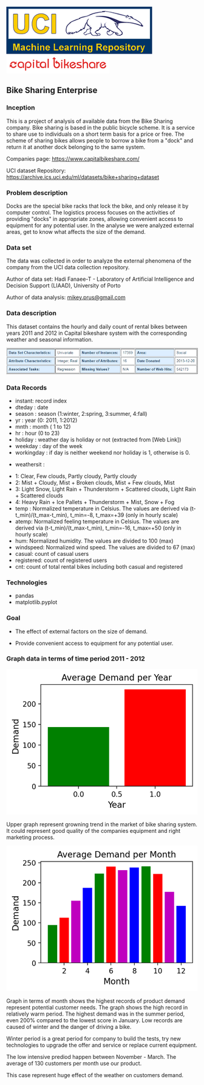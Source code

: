 <img src='./logo.gif'> <img src='./CaBi-logo_red.png'>
## Bike Sharing Enterprise 

### Inception
This is a project of analysis of available data from the Bike Sharing company. 
Bike sharing is based in the public bicycle scheme. It is a service to share use to individuals on a short term basis for a price or free. The scheme of sharing bikes allows people to borrow a bike from a "dock" and return it at another dock belonging to the same system.

Companies page: https://www.capitalbikeshare.com/

UCI dataset Repository: https://archive.ics.uci.edu/ml/datasets/bike+sharing+dataset


### Problem description

Docks are the special bike racks that lock the bike, and only release it by computer control. The logistics process focuses on the activities of providing "docks" in appropriate zones, allowing convenient access to equipment for any potential user. 
In the analyse we were analyzed external areas, get to know what affects the size of the demand.

### Data set

The data was collected in order to analyze the external phenomena of the company from the UCI data collection repository.

Author of data set: Hadi Fanaee-T - Laboratory of Artificial Intelligence and Decision Support (LIAAD), University of Porto

Author of data analysis: mikey.prus@gmail.com


### Data description 
This dataset contains the hourly and daily count of rental bikes between years 2011 and 2012 in Capital bikeshare system with the corresponding weather and seasonal information.


<img src='./data.png'>

### Data Records

- instant: record index
- dteday : date
- season : season (1:winter, 2:spring, 3:summer, 4:fall)
- yr : year (0: 2011, 1:2012)
- mnth : month ( 1 to 12)
- hr : hour (0 to 23)
- holiday : weather day is holiday or not (extracted from [Web Link])
- weekday : day of the week
- workingday : if day is neither weekend nor holiday is 1, otherwise is 0.

+ weathersit :
- 1: Clear, Few clouds, Partly cloudy, Partly cloudy
- 2: Mist + Cloudy, Mist + Broken clouds, Mist + Few clouds, Mist
- 3: Light Snow, Light Rain + Thunderstorm + Scattered clouds, Light Rain + Scattered clouds
- 4: Heavy Rain + Ice Pallets + Thunderstorm + Mist, Snow + Fog
- temp : Normalized temperature in Celsius. The values are derived via (t-t_min)/(t_max-t_min), t_min=-8, t_max=+39 (only in hourly scale)
- atemp: Normalized feeling temperature in Celsius. The values are derived via (t-t_min)/(t_max-t_min), t_min=-16, t_max=+50 (only in hourly scale)
- hum: Normalized humidity. The values are divided to 100 (max)
- windspeed: Normalized wind speed. The values are divided to 67 (max)
- casual: count of casual users
- registered: count of registered users
- cnt: count of total rental bikes including both casual and registered

### Technologies
* pandas
* matplotlib.pyplot

### Goal

* The effect of external factors on the size of demand.

* Provide convenient access to equipment for any potential user. 


### Graph data in terms of time period 2011 - 2012


<img src='./yr.png'>

Upper graph represent growning trend in the market of bike sharing system. It could represent good quality of the companies equipment and right marketing process.

<img src='./mnth.png'>

Graph in terms of month shows the highest records of product demand represent potential customer needs. The graph shows the high record in relatively warm period. The highest demand was in the summer period, even 200% compared to the lowest score in January. Low records are caused of winter and the danger of driving a bike.

Winter period is a great period for company to build the tests, try new technologies to upgrade the offer and service or replace current equipment.

The low intensive prediod happen between November - March. The average of 130 customers per month use our product.

This case represent huge effect of the weather on customers demand.